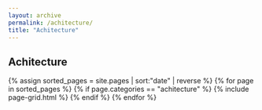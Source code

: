 ```yaml
---
layout: archive
permalink: /achitecture/
title: "Achitecture"
---
```

## Achitecture
<div class="tiles">
	{% assign sorted_pages = site.pages | sort:"date" | reverse %}
	{% for page in sorted_pages %}
		{% if page.categories == "achitecture" %}
			{% include page-grid.html %}
		{% endif %} 
	{% endfor %}
</div>
